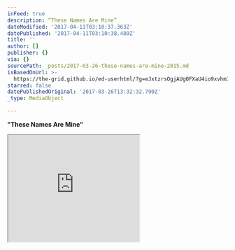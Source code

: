```yaml
---
inFeed: true
description: “These Names Are Mine”
dateModified: '2017-04-11T03:10:37.363Z'
datePublished: '2017-04-11T03:10:38.480Z'
title: ''
author: []
publisher: {}
via: {}
sourcePath: _posts/2017-03-26-these-names-are-mine-2015.md
isBasedOnUrl: >-
  https://the-grid.github.io/ed-userhtml/?g=eJxtzrsOgjAUgOFXaU4io9xvhmIKYdDJV4D2SBsp1bZqfHujri7_8E9fo8521Eic5RSk91e3C0OzorDqgdvlE250iHpCsedK0K6KiprlZdfHbMjLKLDo_uxNEsdpHKVZMN69vOCLsoGthxv6U62PfccD1DQB8lTCSwpZWQCRqGbpKSRVBeTLmowVaClEQBy3ZlnUOlNYDbRN-IO3b_3XPCE
starred: false
datePublishedOriginal: '2017-03-26T13:32:32.790Z'
_type: MediaObject

---
```

**"These Names Are Mine"**

<iframe src="https://the-grid.github.io/ed-userhtml/?g=eJxtjr0OgjAYAF-FNJFRWn7FUEwhDDr5CtB-0kZKta0a3l7U1eWSu-kqdbG9hsBZTpH0_ub2UWRmEFY9YTt9wI2OQA8gDlwJ2uxwXrKsaFrCuqzAoQX3J29iQhKCkzTsH15eYaGsY_PxDv5c6lPb8BA0jVHwUsJLinYYo0CCGqWnKE9X-W4NxgqwFK3uuDXTpOaRogUcqqvod16_ATiqPIQ" height="244" style=""></iframe>